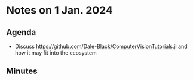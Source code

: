 # Notes on 1 Jan. 2024

## Agenda

- Discuss https://github.com/Dale-Black/ComputerVisionTutorials.jl and how it may fit into the ecosystem

## Minutes
